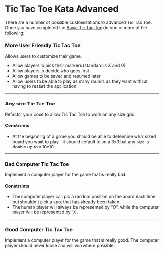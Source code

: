 # Tic Tac Toe Kata Advanced

There are a number of possible customizations to advanced Tic Tac Toe. Once you have completed the [Basic Tic Tac Toe](https://github.com/MYOB-Technology/General_Developer/blob/master/katas/kata-tic-tac-toe/kata-tic-tac-toe.md) do one or more of the following:

### More User Friendly Tic Tac Toe

Allows users to customize their game.

* Allow players to pick their markers (standard is X and O)  
* Allow players to decide who goes first  
* Allow games to be saved and resumed later  
* Allow users to be able to play as many rounds as they want without having to restart the application.  

------------------------------------------------------------------------------------------------------------

### Any size Tic Tac Toe

Refactor your code to allow Tic Tac Toe to work on any size grid. 

#### Constraints

* At the beginning of a game you should be able to determine what sized board you want to play - it should default to on a 3x3 but any size is doable up to a 10x10.

------------------------------------------------------------------------------------------------------------

### Bad Computer Tic Tac Toe

Implement a computer player for the game that is really bad.

#### Constraints  

* The computer player can pic a random position on the board each time but shouldn't pick a spot that has already been taken.  
* The human player will always be represented by “O”, while the computer player will be represented by 'X'.  

------------------------------------------------------------------------------------------------------------

### Good Computer Tic Tac Toe

Implement a computer player for the game that is really good. The computer player should never loose and will win where possible.  
